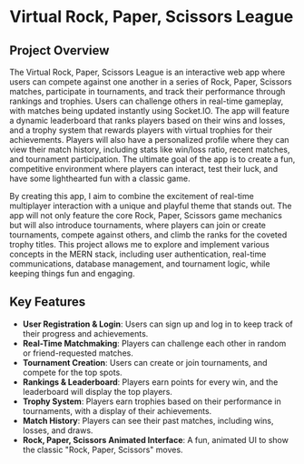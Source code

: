 
# Virtual Rock, Paper, Scissors League

## Project Overview
The Virtual Rock, Paper, Scissors League is an interactive web app where users can compete against one another in a series of Rock, Paper, Scissors matches, participate in tournaments, and track their performance through rankings and trophies. Users can challenge others in real-time gameplay, with matches being updated instantly using Socket.IO. The app will feature a dynamic leaderboard that ranks players based on their wins and losses, and a trophy system that rewards players with virtual trophies for their achievements. Players will also have a personalized profile where they can view their match history, including stats like win/loss ratio, recent matches, and tournament participation. The ultimate goal of the app is to create a fun, competitive environment where players can interact, test their luck, and have some lighthearted fun with a classic game.

By creating this app, I aim to combine the excitement of real-time multiplayer interaction with a unique and playful theme that stands out. The app will not only feature the core Rock, Paper, Scissors game mechanics but will also introduce tournaments, where players can join or create tournaments, compete against others, and climb the ranks for the coveted trophy titles. This project allows me to explore and implement various concepts in the MERN stack, including user authentication, real-time communications, database management, and tournament logic, while keeping things fun and engaging.

## Key Features
- **User Registration & Login**: Users can sign up and log in to keep track of their progress and achievements.
- **Real-Time Matchmaking**: Players can challenge each other in random or friend-requested matches.
- **Tournament Creation**: Users can create or join tournaments, and compete for the top spots.
- **Rankings & Leaderboard**: Players earn points for every win, and the leaderboard will display the top players.
- **Trophy System**: Players earn trophies based on their performance in tournaments, with a display of their achievements.
- **Match History**: Players can see their past matches, including wins, losses, and draws.
- **Rock, Paper, Scissors Animated Interface**: A fun, animated UI to show the classic "Rock, Paper, Scissors" moves.
